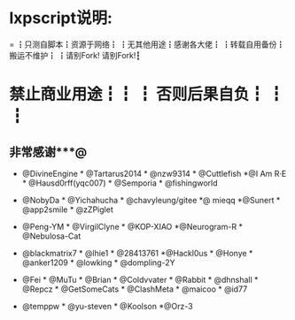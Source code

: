 # lxpscript说明:
=
┇只测自脚本┇资源于网络┇
┇无其他用途┇感谢各大佬┇
┇转载自用备份┇搬运不维护┇
┇请别Fork!  请别Fork!┇ 
# 禁止商业用途┇┇ ┇  否则后果自负┇ ┇ ┇

##  非常感谢***@
+ @DivineEngine * @Tartarus2014 * @nzw9314 * @Cuttlefish *@I Am R·E * @Hausd0rff(yqc007) * @Semporia * @fishingworld

+ @NobyDa * @Yichahucha * @chavyleung/gitee *@ mieqq *@Sunert * @app2smile * @zZPiglet

+ @Peng-YM * @VirgilClyne * @KOP-XIAO *@Neurogram-R * @Nebulosa-Cat

+ @blackmatrix7 * @lhie1 * @28413761 *@Hackl0us * @Honye * @anker1209 * @lowking * @dompling-2Y

+ @Fei * @MuTu * @Brian * @Coldvvater * @Rabbit * @dhnshall * @Repcz * @GetSomeCats * @ClashMeta * @maicoo * @id77

+ @temppw * @yu-steven * @Koolson *@Orz-3

